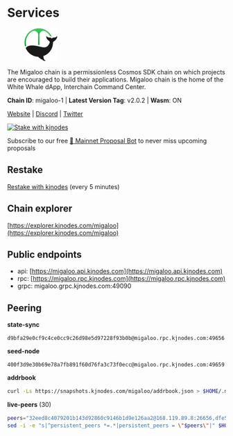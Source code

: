# Services

<figure><img src="https://raw.githubusercontent.com/kj89/cosmos-images/main/logos/migaloo.png" alt=""><figcaption></figcaption></figure>

The Migaloo chain is a permissionless Cosmos SDK chain on which  projects are encouraged to build their applications. Migaloo chain  is the home of the White Whale dApp, Interchain Command Center.

**Chain ID**: migaloo-1 | **Latest Version Tag**: v2.0.2 | **Wasm**: ON

[Website](https://whitewhale.money) | [Discord](https://discord.gg/AyvcgD4jy3) | [Twitter](https://twitter.com/WhiteWhaleDefi)

[![Stake with kjnodes](https://i.ibb.co/cr44Q8j/button-stake-with-kjnodes.png)](https://restake.app/migaloo/migaloovaloper1jxtgnfw3tatfh90ju9j76dfrt3yea0zw2vnr8v)

Subscribe to our free [🤖 Mainnet Proposal Bot](https://t.me/kjnodes_proposal_bot) to never miss upcoming proposals

## Restake

[Restake with kjnodes](https://restake.app/migaloo/migaloovaloper1jxtgnfw3tatfh90ju9j76dfrt3yea0zw2vnr8v) (every 5 minutes)
## Chain explorer
[https://explorer.kjnodes.com/migaloo](https://explorer.kjnodes.com/migaloo)

## Public endpoints

* api: [https://migaloo.api.kjnodes.com](https://migaloo.api.kjnodes.com)
* rpc: [https://migaloo.rpc.kjnodes.com](https://migaloo.rpc.kjnodes.com)
* grpc: migaloo.grpc.kjnodes.com:49090

## Peering

**state-sync**

```text
d9bfa29e0cf9c4ce0cc9c26d98e5d97228f93b0b@migaloo.rpc.kjnodes.com:49656
```

**seed-node**

```text
400f3d9e30b69e78a7fb891f60d76fa3c73f0ecc@migaloo.rpc.kjnodes.com:49659
```

**addrbook**
```bash
curl -Ls https://snapshots.kjnodes.com/migaloo/addrbook.json > $HOME/.migalood/config/addrbook.json
```

**live-peers** (30)
```bash
peers="32eed8c4079201b143d92860c9146b1d9e126aa2@168.119.89.8:26656,dfe5f91f824880e19d47475546d9874e0f2cea8c@5.79.74.229:8095,0c38efdc028867765e68f02979958468384ad087@51.89.155.2:23656,70d1818f50d983bfebf4c8546b221687b76cd4b0@51.81.107.95:20756,80be85c4980deccaa2fbd710029f0eb660dadf9a@51.81.16.186:26656,554eb4a15e05af8317c3f98d6efd51d1ace1bc9c@146.59.85.223:20756,5429bc670b77cd9c61481912ea194bea8aa6d0cd@51.81.155.189:20756,175ca82ab5b282549d68d79ff2c3703d26bcacef@141.94.109.71:20757,d20e91b12956469860da37a8e538305dad8d23d4@185.119.118.110:4000,ea8ec0c9613b8c096938469c499a6b1e3372085a@5.181.51.80:26656,080ee2ebd5eba7ddb64d37f3b220eedea1e2f3cb@89.245.24.90:17256,51ca404bbc73d07fc0d6529388c90f807c5acf0b@65.109.104.72:20756,8ab347211b90560a0dca64ef0e4eef29012f2f67@65.109.71.119:26656,6c42aacf3939d503bad695d86108d214680e04a8@144.76.175.189:20756,744f2ecd98984eb0e20640ca4b7be69c0be0b81d@45.83.106.141:26656,a0a450ead908bd65813322c1373802ef32c5736d@65.108.235.33:4000,2e756df28be5e4fa7d332ba732a160202ef86eee@167.235.21.165:26656,8a9e42026a687b2762cefbd74584ccbd6afa0be1@142.132.207.247:36656,2fd235d3f0a1a84abd197dcfdaf04fdabc092db8@168.119.62.80:26656,9f0da7688c30a76bd2870288f861018179e421a0@65.108.130.171:26656,3b3428d679faa1bd498b3554ca798de3a0d802c6@162.19.89.8:20756,e39876398a43c0f9b93b5a82d8e38fa57c0373b5@65.109.89.19:20756,59c74642d0ec4d012dd7bd0a7e5af1eadf2061b2@65.109.30.183:26656,1285606b577feaed7f045201a67f4a4e38f4726d@65.109.239.8:26656,9cb7ba30c7eb7e9b516b90e09ca0f53250927440@146.59.52.135:8095,bf7fa9ec4ed3764a0c4b59a612069b26d3efffdd@65.109.105.119:22656,dfb44159d26b62affd7112367e082b2397bbff15@65.108.136.206:26656,7e2bf7bdcc3b40a1dae4c9befb1ef1cb47d03c6d@65.108.10.37:26656,e3fee82bd16509145c45b3dc0b8f4db25315078e@212.227.13.120:26656,d9bfa29e0cf9c4ce0cc9c26d98e5d97228f93b0b@65.109.88.38:49656"
sed -i -e "s|^persistent_peers *=.*|persistent_peers = \"$peers\"|" $HOME/.migalood/config/config.toml
```
